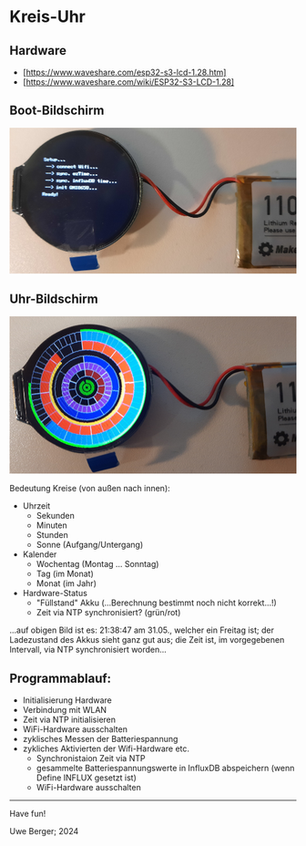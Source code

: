 # Kreis-Uhr

## Hardware
  * [https://www.waveshare.com/esp32-s3-lcd-1.28.htm]
  * [https://www.waveshare.com/wiki/ESP32-S3-LCD-1.28]

## Boot-Bildschirm
![Alt-Text](circle_clock_boot.png)

## Uhr-Bildschirm
![Alt-Text](circle_clock_display.png)

Bedeutung Kreise (von außen nach innen):

* Uhrzeit
    * Sekunden
    * Minuten
    * Stunden
    * Sonne (Aufgang/Untergang)
* Kalender
    * Wochentag (Montag ... Sonntag)
    * Tag (im Monat)
    * Monat (im Jahr)
* Hardware-Status
    * "Füllstand" Akku (...Berechnung bestimmt noch nicht korrekt...!)
    * Zeit via NTP synchronisiert? (grün/rot) 

...auf obigen Bild ist es: 21:38:47 am 31.05., welcher ein Freitag ist; der Ladezustand des Akkus sieht ganz gut aus; die Zeit ist, im vorgegebenen Intervall, via NTP synchronisiert worden...

## Programmablauf:
* Initialisierung Hardware
* Verbindung mit WLAN
* Zeit via NTP initialisieren
* WiFi-Hardware ausschalten
* zyklisches Messen der Batteriespannung
* zykliches Aktivierten der Wifi-Hardware etc.
    * Synchronistaion Zeit via NTP
    * gesammelte Batteriespannungswerte in InfluxDB abspeichern (wenn Define INFLUX gesetzt ist)
    * WiFi-Hardware ausschalten

---------
Have fun!

Uwe Berger; 2024